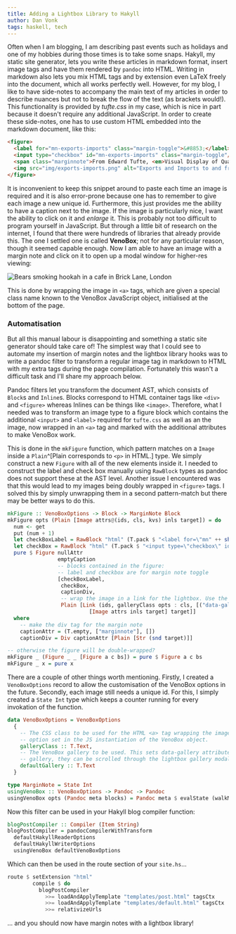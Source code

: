 ```yaml
---
title: Adding a Lightbox Library to Hakyll
author: Dan Vonk
tags: haskell, tech
---
```


Often when I am blogging, I am describing past events such as holidays and one of
my hobbies during those times is to take some snaps. Hakyll, my static site
generator, lets you write these articles in markdown format, insert image tags and have them rendered by `pandoc`
into HTML. <!--more--> Writing in markdown also lets you mix HTML tags and by extension even LaTeX freely into the
document, which all works perfectly well. However, for my blog, I like to have
side-notes to accompany the main text of my articles in order to describe
nuances but not to break the flow of the text (as brackets would!). This
functionality is provided by _tufte.css_ in my case, which is nice in part because
it doesn't require any additional JavaScript. In order to create these
side-notes, one has to use custom HTML
embedded into the markdown document, like this:
```html
<figure>
  <label for="mn-exports-imports" class="margin-toggle">&#8853;</label>
  <input type="checkbox" id="mn-exports-imports" class="margin-toggle"/>
  <span class="marginnote">From Edward Tufte, <em>Visual Display of Quantitative Information</em>, page 92.</span>
  <img src="img/exports-imports.png" alt="Exports and Imports to and from Denmark & Norway from 1700 to 1780" />
</figure>
```
It is inconvenient to keep this snippet around to paste each time an image is
required and it is also error-prone because one has to remember to give each
image a new unique id. Furthermore, this just provides me the ability to have a caption next to the
image. If the image is particularly nice, I want the ability to click on it
and _enlarge_ it. This is probably not too difficult to program yourself in
JavaScript. But  through a little bit of research on the internet, I found that there were
hundreds of libraries that already provide this. The one I settled one is called
**VenoBox**; not for any particular reason, though it seemed capable enough. Now
I am able to have an image with a margin note and click on it to open up a modal
window for higher-res viewing:

![Bears smoking hookah in a cafe in Brick Lane, London](/images/84530007.JPG "An
example of an image with a caption that opens up a modal window for higher-res
viewing. Taken through the open door of a cafe on Brick Lane, London, on Fomapan
100 film through a Zorki-4K.")

This is done by wrapping the image in `<a>` tags, which are given a special class
name known to the VenoBox JavaScript object, initialised at the bottom
of the page.

### Automatisation

But all this manual labour is disappointing and something a static site
generator should take care of! The simplest way that I could see to automate my
insertion of margin notes and the lightbox library hooks was to write a pandoc filter
to transform a regular image tag in markdown to HTML with my extra tags during
the page compilation. Fortunately this wasn't a difficult task and I'll share my
approach below.

Pandoc filters let you transform the document AST, which consists of `Block`s
and `Inline`s. Blocks correspond to HTML container tags like `<div>` and
`<figure>` whereas Inlines can be things like `<image>`. Therefore, what I
needed was to transform an image type to a figure block which contains the
additional `<input>` and `<label>` required for `tufte.css` as well as an the
image, now wrapped in an `<a>` tag and marked with the additional attributes to
make VenoBox work.

This is done in the `mkFigure` function, which pattern matches on a `Image`
inside a `Plain`^[Plain corresponds to `<p>` in HTML.] type. We simply construct
a new `Figure` with all of the new elements inside it. I needed to construct the
label and check box manually using `RawBlock` types as pandoc does not support
these at the AST level. Another issue I encountered was that this would lead to
my images being doubly wrapped in `<figure>` tags. I solved this by simply
unwrapping them in a second pattern-match but there may be better ways to do this.

```haskell
mkFigure :: VenoBoxOptions -> Block -> MarginNote Block
mkFigure opts (Plain [Image attrs@(ids, cls, kvs) inls target]) = do
  num <- get
  put (num + 1)
  let checkBoxLabel = RawBlock "html" (T.pack $ "<label for=\"mn" ++ show num ++ "\" class=\"margin-toggle\">&#8853;</label>")
  let checkBox = RawBlock "html" (T.pack $ "<input type=\"checkbox\" id=\"mn" ++ show num ++ "\" class=\"margin-toggle\"/>")
  pure $ Figure nullAttr
                emptyCaption
                -- blocks contained in the figure:
                -- label and checkbox are for margin note toggle
                [checkBoxLabel,
                 checkBox,
                 captionDiv,
                 -- wrap the image in a link for the lightbox. Use the image alt text as a title for the lightbox
                 Plain [Link (ids, galleryClass opts : cls, [("data-gall", defaultGallery opts), ("title", snd target)] ++ kvs)
                          [Image attrs inls target] target]]
  where
    -- make the div tag for the margin note
    captionAttr = (T.empty, ["marginnote"], [])
    captionDiv = Div captionAttr [Plain [Str (snd target)]]

-- otherwise the figure will be double-wrapped?
mkFigure _ (Figure _ _ [Figure a c bs]) = pure $ Figure a c bs
mkFigure _ x = pure x

```

There are a couple of other things worth mentioning. Firstly, I created a
`VenoBoxOptions` record to allow the customisation of the VenoBox options in the
future. Secondly, each image still needs a unique id. For this, I simply created
a `State Int` type which keeps a counter running for every invokation of the function.

```haskell
data VenoBoxOptions = VenoBoxOptions
  {
    -- The CSS class to be used for the HTML <a> tag wrapping the image for VenoBox. It needs to be equal to the
    -- option set in the JS instantiation of the VenoBox object.
    galleryClass :: T.Text,
    -- The VenoBox gallery to be used. This sets data-gallery attribute in the <a> tag. If images have the same
    -- gallery, they can be scrolled through the lightbox gallery modal.
    defaultGallery :: T.Text
  }

type MarginNote = State Int
usingVenoBox :: VenoBoxOptions -> Pandoc -> Pandoc
usingVenoBox opts (Pandoc meta blocks) = Pandoc meta $ evalState (walkM (mkFigure opts) blocks) 0

```

Now this filter can be used in your Hakyll blog compiler function:

```haskell
blogPostCompiler :: Compiler (Item String)
blogPostCompiler = pandocCompilerWithTransform
  defaultHakyllReaderOptions
  defaultHakyllWriterOptions
  usingVenoBox defaultVenoBoxOptions
```

Which can then be used in the route section of your `site.hs`...

```haskell
route $ setExtension "html"
        compile $ do
          blogPostCompiler
            >>= loadAndApplyTemplate "templates/post.html" tagsCtx
            >>= loadAndApplyTemplate "templates/default.html" tagsCtx
            >>= relativizeUrls
```

... and you should now have margin notes with a lightbox library!

